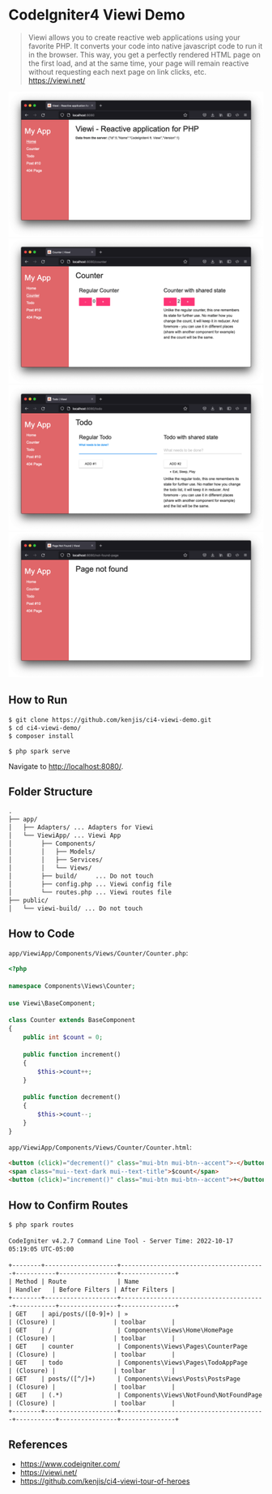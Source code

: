 # CodeIgniter4 Viewi Demo

> Viewi allows you to create reactive web applications using your favorite PHP. It converts your code into native javascript code to run it in the browser. This way, you get a perfectly rendered HTML page on the first load, and at the same time, your page will remain reactive without requesting each next page on link clicks, etc.
https://viewi.net/

![](docs/01-home.png)
![](docs/02-counter.png)
![](docs/03-todo.png)
![](docs/05-not-found.png)

## How to Run

```console
$ git clone https://github.com/kenjis/ci4-viewi-demo.git
$ cd ci4-viewi-demo/
$ composer install
```

```console
$ php spark serve
```

Navigate to <http://localhost:8080/>.

## Folder Structure

```
.
├── app/
│   ├── Adapters/ ... Adapters for Viewi
│   └── ViewiApp/ ... Viewi App
│        ├── Components/
│        │   ├── Models/
│        │   ├── Services/
│        │   └── Views/
│        ├── build/     ... Do not touch
│        ├── config.php ... Viewi config file
│        └── routes.php ... Viewi routes file
├── public/
│   └── viewi-build/ ... Do not touch
```

## How to Code

`app/ViewiApp/Components/Views/Counter/Counter.php`:
```php
<?php

namespace Components\Views\Counter;

use Viewi\BaseComponent;

class Counter extends BaseComponent
{
    public int $count = 0;

    public function increment()
    {
        $this->count++;
    }

    public function decrement()
    {
        $this->count--;
    }
}
```

`app/ViewiApp/Components/Views/Counter/Counter.html`:
```html
<button (click)="decrement()" class="mui-btn mui-btn--accent">-</button>
<span class="mui--text-dark mui--text-title">$count</span>
<button (click)="increment()" class="mui-btn mui-btn--accent">+</button>
```

## How to Confirm Routes

```console
$ php spark routes

CodeIgniter v4.2.7 Command Line Tool - Server Time: 2022-10-17 05:19:05 UTC-05:00

+--------+--------------------+----------------------------------------+-----------+----------------+---------------+
| Method | Route              | Name                                   | Handler   | Before Filters | After Filters |
+--------+--------------------+----------------------------------------+-----------+----------------+---------------+
| GET    | api/posts/([0-9]+) | »                                      | (Closure) |                | toolbar       |
| GET    | /                  | Components\Views\Home\HomePage         | (Closure) |                | toolbar       |
| GET    | counter            | Components\Views\Pages\CounterPage     | (Closure) |                | toolbar       |
| GET    | todo               | Components\Views\Pages\TodoAppPage     | (Closure) |                | toolbar       |
| GET    | posts/([^/]+)      | Components\Views\Posts\PostsPage       | (Closure) |                | toolbar       |
| GET    | (.*)               | Components\Views\NotFound\NotFoundPage | (Closure) |                | toolbar       |
+--------+--------------------+----------------------------------------+-----------+----------------+---------------+
```

## References

- https://www.codeigniter.com/
- https://viewi.net/
- https://github.com/kenjis/ci4-viewi-tour-of-heroes
